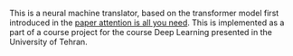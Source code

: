 This is a neural machine translator, based on the transformer model first introduced in the [paper attention is all you need](https://arxiv.org/abs/1706.03762). This is implemented as a part of a course project for the course Deep Learning presented in the University of Tehran.